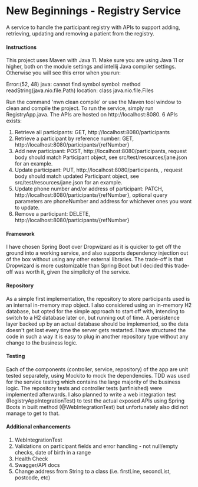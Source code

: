 # New Beginnings - Registry Service
A service to handle the participant registry with APIs to support adding, retrieving, updating and removing a patient from the registry.

#### Instructions
This project uses Maven with Java 11. Make sure you are using Java 11 or higher, both on the module settings and intellij Java compiler settings. Otherwise you will see this error when you run: 

Error:(52, 48) java: cannot find symbol
  symbol:   method readString(java.nio.file.Path)
  location: class java.nio.file.Files
  
Run the command 'mvn clean compile' or use the Maven tool window to clean and compile the project. 
To run the service, simply run RegistryApp.java. The APIs are hosted on http://localhost:8080. 6 APIs exists:

1. Retrieve all participants: GET, http://localhost:8080/participants
2. Retrieve a participant by reference number: GET, http://localhost:8080/participants/{refNumber}
3. Add new participant: POST, http://localhost:8080/participants, request body should match Participant object, see src/test/resources/jane.json for an example.
4. Update participant: PUT, http://localhost:8080/participants, , request body should match updated Participant object, see src/test/resources/jane.json for an example.
5. Update phone number and/or address of participant: PATCH, http://localhost:8080/participants/{refNumber}, optional query parameters are phoneNumber and address for whichever ones you want to update.
6. Remove a participant: DELETE, http://localhost:8080/participants/{refNumber}

#### Framework
I have chosen Spring Boot over Dropwizard as it is quicker to get off the ground into a working service, and also supports dependency injection out of the box without using any other external libraries.
The trade-off is that Dropwizard is more customizable than Spring Boot but I decided this trade-off was worth it, given the simplicity of the service.
#### Repository 
As a simple first implementation, the repository to store participants used is an internal in-memory map object. I also considered using an in-memory H2 database, but opted for the simple approach to start off with, intending to switch to a H2 database later on, but running out of time. 
A persistence layer backed up by an actual database should be implemented, so the data doesn't get lost every time the server gets restarted. I have structured the code in such a way it is easy to plug in another repository type without any change to the business logic.
#### Testing
Each of the components (controller, service, repository) of the app are unit tested separately, using Mockito to mock the dependencies. TDD was used for the service testing which contains the large majority of the business logic. The repository tests and controller tests (unfinished) were implemented afterwards. 
I also planned to write a web integration test (RegistryAppIntegrationTest) to test the actual exposed APIs using Spring Boots in built method (@WebIntegrationTest) but unfortunately also did not manage to get to that.
#### Additional enhancements
1. WebIntegrationTest
2. Validations on participant fields and error handling - not null/empty checks, date of birth in a range
3. Health Check
4. Swagger/API docs
5. Change address from String to a class (i.e. firstLine, secondList, postcode, etc)




  

   



